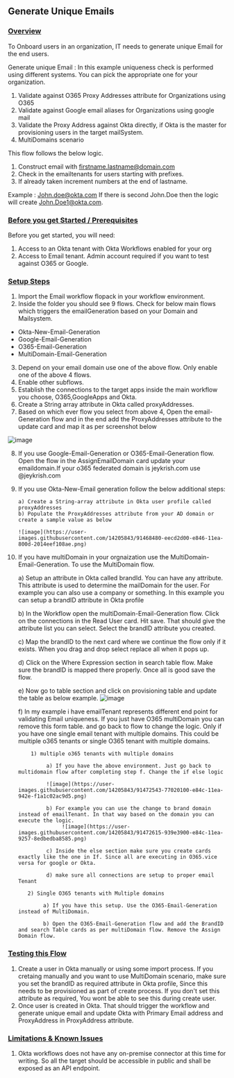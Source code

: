## Generate Unique Emails


### <span style="text-decoration:underline;">Overview</span>

To Onboard users in an organization, IT needs to generate unique Email for the end users. 

 
Generate unique Email : In this example uniqueness check is performed using different systems. You can pick the appropriate one for your organization.
1. Validate against O365 Proxy Addresses attribute for Organizations using O365
2. Validate against Google email aliases for Organizations using google mail
3. Validate the Proxy Address against Okta directly, if Okta is the master for provisioning users in the target mailSystem.
4. MultiDomains scenario
    
This flow follows the below logic.
1. Construct email with firstname.lastname@domain.com
2. Check in the emailtenants for users starting with prefixes.
3. If already taken increment numbers at the end of lastname.

Example : John.doe@okta.com If there is second John.Doe then the logic will create John.Doe1@okta.com.
    
### <span style="text-decoration:underline;">Before you get Started / Prerequisites</span>
Before you get started, you will need:

1. Access to an Okta tenant with Okta Workflows enabled for your org
2. Access to Email tenant. Admin account required if you want to test against O365 or Google.
 
           
### <span style="text-decoration:underline;">Setup Steps</span>

1. Import the Email workflow flopack in your workflow environment.
2. Inside the folder you should see 9 flows. Check for below main flows which triggers the emailGeneration based on your Domain and Mailsystem. 
*   Okta-New-Email-Generation
*   Google-Email-Generation
*   O365-Email-Generation
*   MultiDomain-Email-Generation
3. Depend on your email domain use one of the above flow. Only enable one of the above 4 flows.
4. Enable other subflows.
5. Establish the connections to the target apps inside the main workflow you choose, O365,GoogleApps and Okta.
6. Create a String array attribute in Okta called proxyAddresses.
7. Based on which ever flow you select from above 4, Open the email-Generation flow and in the end add the ProxyAddresses attribute to the update card and map it as per screenshot below

![image](https://user-images.githubusercontent.com/14205843/91586593-74fe7780-e90a-11ea-99c0-77e2c9449cac.png)


8. If you use Google-Email-Generation or O365-Email-Generation flow. Open the flow in the AssignEmailDomain card update your emaildomain.If your o365 federated domain is jeykrish.com use @jeykrish.com
9. If you use Okta-New-Email generation follow the below additional steps:

       a) Create a String-array attribute in Okta user profile called proxyAddresses	
       b) Populate the ProxyAddresses attribute from your AD domain or create a sample value as below
       
       ![image](https://user-images.githubusercontent.com/14205843/91468480-eecd2d00-e846-11ea-800d-2014eef108ae.png)
10. If you have multiDomain in your orgnaization use the MultiDomain-Email-Generation. To use the MultiDomain flow.
      
      a) Setup an attribute in Okta called brandId. You can have any attribute. This attribute is used to determine the mailDomain for the user. For example you can also use a company or something. In this example you can setup a brandID attribute in Okta profile
      
      b) In the Workflow open the multiDomain-Email-Generation flow. Click on the connections in the Read User card. Hit save. That should give the attribute list you can select. Select the brandID attribute you created.
      
      c) Map the brandID to the next card where we continue the flow only if it exists.  When you drag and drop select replace all when it pops up.
      
      d) Click on the Where Expression section in search table flow. Make sure the brandID is mapped there properly. Once all is good save the flow.
      
      e) Now go to table section and click on provisioning table and update the table as below example.
             ![image](https://user-images.githubusercontent.com/14205843/90940864-24949080-e3c5-11ea-875e-5ba3f8415238.png)
             
      f) In my example i have emailTenant represents different end point for validating Email uniqueness. If you just have O365 multiDomain you can remove this form table. and go back to flow to change the logic. Only if you have one single email tenant with multiple domains.  This could be multiple o365 tenants or single O365 tenant with multiple domains.
      
            1) multiple o365 tenants with multiple domains
            
                 a) If you have the above environment. Just go back to multidomain flow after completing step f. Change the if else logic
                 
                 ![image](https://user-images.githubusercontent.com/14205843/91472543-77020100-e84c-11ea-942e-f1a1c02ac9d5.png)
                 
                 b) For example you can use the change to brand domain instead of emailTenant. In that way based on the domain you can execute the logic.
                      ![image](https://user-images.githubusercontent.com/14205843/91472615-939e3900-e84c-11ea-9257-8edbedba8585.png)
                      
                 c) Inside the else section make sure you create cards exactly like the one in If. Since all are executing in O365.vice versa for google or Okta.
                 
                 d) make sure all connections are setup to proper email Tenant
                 
           2) Single O365 tenants with Multiple domains
           
                a) If you have this setup. Use the O365-Email-Generation instead of MultiDomain.
                
                b) Open the O365-Email-Generation flow and add the BrandID and search Table cards as per multiDomain flow. Remove the Assign Domain flow.


### <span style="text-decoration:underline;">Testing this Flow</span>

1. Create a user in Okta manually or using some import process. If you cretaing manually and you want to use MultiDomain scenario, make sure you set the brandID as required attribute in Okta profile, Since this needs to be provisioned as part of create process. If you don't set this attribute as required, You wont be able to see this during create user.
2. Once user is created in Okta. That should trigger the workflow and generate unique email and update Okta with Primary Email address and ProxyAddress in ProxyAddress attribute.


### <span style="text-decoration:underline;">Limitations & Known Issues</span>
1. Okta workflows does not have any on-premise connector at this time for writing. So all the target should be accessible in public and shall be exposed as an API endpoint.
